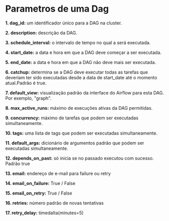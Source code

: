 # Parametros de uma Dag

<p><strong>1. dag_id:</strong> um identificador único para a DAG na cluster.</p>
<p><strong>2. description:</strong> descrição da DAG.</p>
<p><strong>3. schedule_interval:</strong> o intervalo de tempo no qual a será executada.</p>
<p><strong>4. start_date:</strong> a data e hora em que a DAG deve começar a ser executada.</p>
<p><strong>5. end_date:</strong> a data e hora em que a DAG não deve mais ser executada.</p>
<p><strong>6. catchup:</strong> determina se a DAG deve executar todas as tarefas que deveriam ter sido executadas desde a data de start_date até o momento atual.Padrão é true.</p>
<p><strong>7. default_view:</strong> visualização padrão da interface do Airflow para esta DAG. Por exemplo, "graph".</p>
<p><strong>8. max_active_runs:</strong> máximo de execuções ativas da DAG permitidas.</p>

<p><strong>9. concurrency:</strong> máximo de tarefas que podem ser executadas simultaneamente.</p>

<p><strong>10. tags:</strong> uma lista de tags que podem ser executadas simultaneamente.</p>

<p><strong>11. default_args:</strong> dicionário de argumentos padrão que podem ser executadas simultaneamente.</p>

<p><strong>12. depends_on_past:</strong> só inicia se no passado executou com sucesso. Padrão true</p>

<p><strong>13. email:</strong> endereço de e-mail para failure ou retry</p>

<p><strong>14. email_on_failure:</strong> True / False </p>

<p><strong>15. email_on_retry:</strong> True / False </p>

<p><strong>16. retries:</strong> número padrão de novas tentativas</p>

<p><strong>17. retry_delay:</strong> timedalta(minutes=5)</p>

